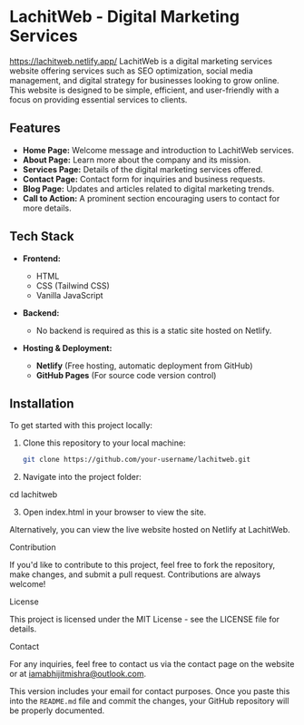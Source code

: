 # LachitWeb - Digital Marketing Services
https://lachitweb.netlify.app/
LachitWeb is a digital marketing services website offering services such as SEO optimization, social media management, and digital strategy for businesses looking to grow online. This website is designed to be simple, efficient, and user-friendly with a focus on providing essential services to clients.

## Features

- **Home Page:** Welcome message and introduction to LachitWeb services.
- **About Page:** Learn more about the company and its mission.
- **Services Page:** Details of the digital marketing services offered.
- **Contact Page:** Contact form for inquiries and business requests.
- **Blog Page:** Updates and articles related to digital marketing trends.
- **Call to Action:** A prominent section encouraging users to contact for more details.

## Tech Stack

- **Frontend:** 
  - HTML
  - CSS (Tailwind CSS)
  - Vanilla JavaScript

- **Backend:** 
  - No backend is required as this is a static site hosted on Netlify.

- **Hosting & Deployment:** 
  - **Netlify** (Free hosting, automatic deployment from GitHub)
  - **GitHub Pages** (For source code version control)

## Installation

To get started with this project locally:

1. Clone this repository to your local machine:
   ```bash
   git clone https://github.com/your-username/lachitweb.git

2. Navigate into the project folder:

cd lachitweb


3. Open index.html in your browser to view the site.



Alternatively, you can view the live website hosted on Netlify at LachitWeb.

Contribution

If you'd like to contribute to this project, feel free to fork the repository, make changes, and submit a pull request. Contributions are always welcome!

License

This project is licensed under the MIT License - see the LICENSE file for details.

Contact

For any inquiries, feel free to contact us via the contact page on the website or at iamabhijitmishra@outlook.com.

This version includes your email for contact purposes. Once you paste this into the `README.md` file and commit the changes, your GitHub repository will be properly documented.

